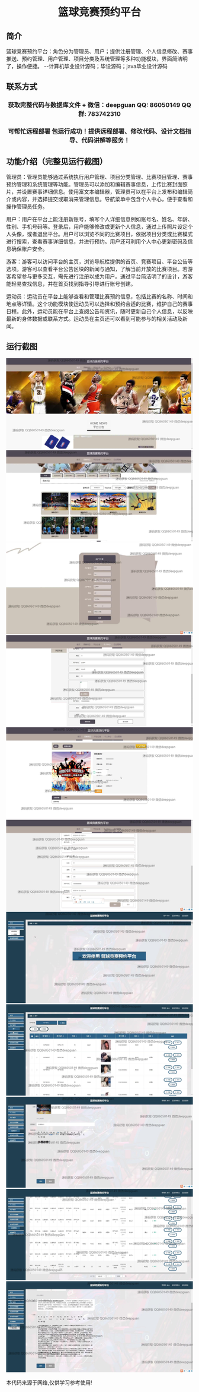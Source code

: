<p><h1 align="center">篮球竞赛预约平台</h1></p>

## 简介
篮球竞赛预约平台：角色分为管理员、用户；提供注册管理、个人信息修改、赛事推送、预约管理、用户管理、项目分类及系统管理等多种功能模块，界面简洁明了，操作便捷。    --计算机毕业设计源码；毕设源码；java毕业设计源码


## 联系方式
<p><h3 align="center">获取完整代码与数据库文件 + 微信：deepguan QQ: 86050149 QQ群: 783742310</h3></p>
<p><h3 align="center">可帮忙远程部署 包运行成功！提供远程部署、修改代码、设计文档指导、代码讲解等服务！</h3></p>

## 功能介绍（完整见运行截图）
管理员：管理员能够通过系统执行用户管理、项目分类管理、比赛项目管理、赛事预约管理和系统管理等功能。管理员可以添加和编辑赛事信息，上传比赛封面照片，并设置赛事详细信息。使用富文本编辑器，管理员可以在平台上发布和编辑简介或内容，并选择提交或取消来管理信息。导航菜单中包含个人中心，便于查看和操作管理员任务。

用户：用户在平台上能注册新账号，填写个人详细信息例如账号名、姓名、年龄、性别、手机号码等。登录后，用户能够修改或更新个人信息，通过上传照片设定个人头像，或者退出平台。用户可以浏览不同的比赛项目，依据项目分类或比赛模式进行搜索，查看赛事详细信息，并进行预约。用户还可利用个人中心更新密码及信息确保账户安全。

游客：游客可以访问平台的主页，浏览导航栏提供的首页、竞赛项目、平台公告等选项。游客可以查看平台公告区块的新闻与通知，了解当前开放的比赛项目。若游客希望参与更多交互，需先进行注册以成为用户。通过平台简洁明了的设计，游客能轻易查找信息，并在首页找到指导引导进行账号创建。

运动员：运动员在平台上能够查看和管理比赛预约信息，包括比赛的名称、时间和地点等详情。这个功能模块使运动员可以选择和预约合适的比赛，维护自己的赛事日程。此外，运动员能在平台上查阅公告和资讯，随时更新自己个人信息，以反映最新的身体数据或联系方式。运动员在主页还可以看到可能参与的相关活动及新闻。


## 运行截图
![](img/001.jpg)
![](img/002.jpg)
![](img/003.jpg)
![](img/004.jpg)
![](img/005.jpg)
![](img/006.jpg)
![](img/007.jpg)
![](img/008.jpg)
![](img/009.jpg)
![](img/010.jpg)
![](img/011.jpg)

<p>本代码来源于网络,仅供学习参考使用!</p>

